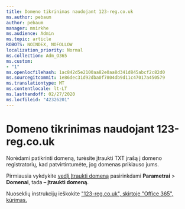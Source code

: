 ```yaml
---
title: Domeno tikrinimas naudojant 123-reg.co.uk
ms.author: pebaum
author: pebaum
manager: mnirkhe
ms.audience: Admin
ms.topic: article
ROBOTS: NOINDEX, NOFOLLOW
localization_priority: Normal
ms.collection: Adm_O365
ms.custom:
- "1"
ms.openlocfilehash: 1ac842d5e2100aa82e0aa8d341d845abcf2c82d0
ms.sourcegitcommit: 1e86dec31d92dba0f7804db9d11c47017a450579
ms.translationtype: MT
ms.contentlocale: lt-LT
ms.lasthandoff: 02/27/2020
ms.locfileid: "42326201"
---
```

# <a name="verify-your-domain-with-123-regcouk"></a>Domeno tikrinimas naudojant 123-reg.co.uk

Norėdami patikrinti domeną, turėsite įtraukti TXT įrašą į domeno registratorių, kad patvirtintumėte, jog domenas priklauso jums. 

Pirmiausia vykdykite [vedlį Įtraukti domeną](https://portal.office.com/adminportal/home#/Domains) pasirinkdami **Parametrai** \> **Domenai**, tada **– Įtraukti domeną**.
  
Nuoseklių instrukcijų ieškokite ["123-reg.co.uk", skirtoje "Office 365", kūrimas.](https://docs.microsoft.com/microsoft-365/admin/dns/create-dns-records-at-123-reg-co-uk)